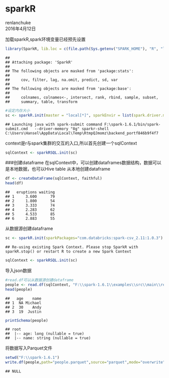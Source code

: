 # sparkR
renlanchuke  
2016年4月12日  

加载sparkR,spark环境变量已经预先设置

```r
library(SparkR, lib.loc = c(file.path(Sys.getenv("SPARK_HOME"), "R", "lib")))
```

```
## 
## Attaching package: 'SparkR'
## 
## The following objects are masked from 'package:stats':
## 
##     cov, filter, lag, na.omit, predict, sd, var
## 
## The following objects are masked from 'package:base':
## 
##     colnames, colnames<-, intersect, rank, rbind, sample, subset,
##     summary, table, transform
```

```r
#设定内存大小
sc <- sparkR.init(master = "local[*]", sparkEnvir = list(spark.driver.memory="8g"))
```

```
## Launching java with spark-submit command F:\spark-1.6.1/bin/spark-submit.cmd   --driver-memory "8g" sparkr-shell C:\Users\Hansel\AppData\Local\Temp\RtmpQJmomz\backend_portf846b9f4f7
```
context是r与spark集群的交互的入口,所以首先创建一个sqlContext

```r
sqlContext <- sparkRSQL.init(sc)
```
###创建dataframe
在sqlContext中，可以创建dataframes数据结构，数据可以是本地数据，也可以Hive table
从本地创建dataframe

```r
df <- createDataFrame(sqlContext, faithful)
head(df)
```

```
##   eruptions waiting
## 1     3.600      79
## 2     1.800      54
## 3     3.333      74
## 4     2.283      62
## 5     4.533      85
## 6     2.883      55
```

从数据源创建dataframe

```r
sc <- sparkR.init(sparkPackages="com.databricks:spark-csv_2.11:1.0.3")
```

```
## Re-using existing Spark Context. Please stop SparkR with sparkR.stop() or restart R to create a new Spark Context
```

```r
sqlContext <- sparkRSQL.init(sc)
```

导入json数据

```r
#read.df可以从数据源创建dataframe
people <- read.df(sqlContext, "F:\\spark-1.6.1\\examples\\src\\main\\resources\\people.json", "json")
head(people)
```

```
##   age    name
## 1  NA Michael
## 2  30    Andy
## 3  19  Justin
```

```r
printSchema(people)
```

```
## root
##  |-- age: long (nullable = true)
##  |-- name: string (nullable = true)
```

将数据写入Parquet文件

```r
setwd("F:\\spark-1.6.1")
write.df(people,path="people.parquet",source="parquet",mode="overwrite")
```

```
## NULL
```
